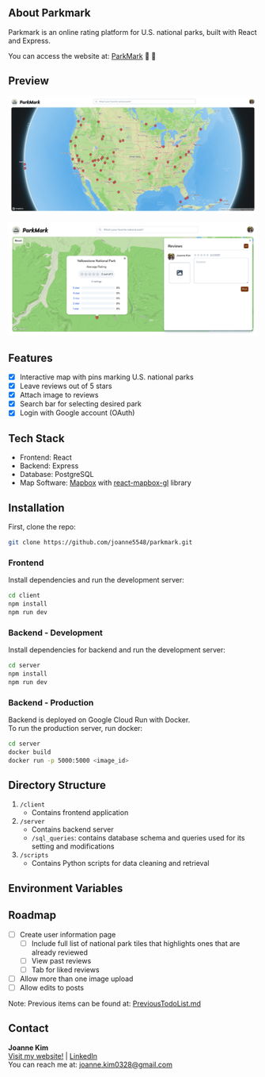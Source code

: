 ## About Parkmark
Parkmark is an online rating platform for U.S. national parks, built with React and Express.

You can access the website at: [ParkMark](https://parcomolo.vercel.app/) 🌳 :milky_way:

## Preview
![frontpage](./FrontPage.png)

![ReviewPage](./ReviewPage.png)

## Features
- [x] Interactive map with pins marking U.S. national parks
- [x] Leave reviews out of 5 stars
- [x] Attach image to reviews
- [x] Search bar for selecting desired park
- [x] Login with Google account (OAuth)

## Tech Stack
* Frontend: React
* Backend: Express
* Database: PostgreSQL
* Map Software: [Mapbox](https://www.mapbox.com/) with [react-mapbox-gl](https://visgl.github.io/react-map-gl/) library

## Installation
First, clone the repo:
```sh
git clone https://github.com/joanne5548/parkmark.git
```

### Frontend 
Install dependencies and run the development server:
```sh
cd client
npm install
npm run dev
```

### Backend - Development
Install dependencies for backend and run the development server:
```sh
cd server
npm install
npm run dev
```

### Backend - Production
Backend is deployed on Google Cloud Run with Docker. </br>
To run the production server, run docker:
```sh
cd server
docker build
docker run -p 5000:5000 <image_id>
```

## Directory Structure
1. `/client`
    - Contains frontend application
2. `/server`
    - Contains backend server
    - `/sql_queries`: contains database schema and queries used for its setting and modifications
3. `/scripts`
    - Contains Python scripts for data cleaning and retrieval

## Environment Variables

## Roadmap
- [ ] Create user information page
    - [ ] Include full list of national park tiles that highlights ones that are already reviewed
    - [ ] View past reviews
    - [ ] Tab for liked reviews
- [ ] Allow more than one image upload
- [ ] Allow edits to posts

Note: Previous items can be found at: [PreviousTodoList.md](./PreviousTodoList.md)

## Contact
**Joanne Kim** </br>
[Visit my website!](joannekim.dev) |
[LinkedIn](https://www.linkedin.com/in/jkim0328) </br>
You can reach me at: joanne.kim0328@gmail.com